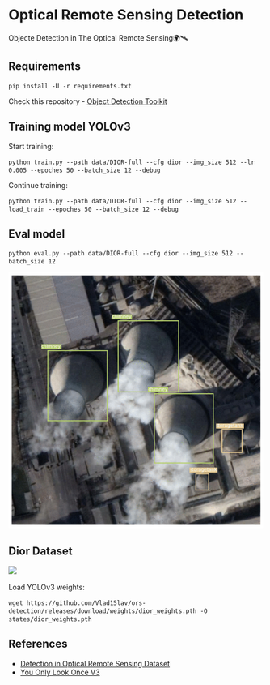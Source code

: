 # Optical Remote Sensing Detection
Objecte Detection in The Optical Remote Sensing🌍🛰

## Requirements
```
pip install -U -r requirements.txt
```

Check this repository - [Object Detection Toolkit](https://github.com/Vlad15lav/ObjectDetection-Toolkit)

## Training model YOLOv3
Start training:
```
python train.py --path data/DIOR-full --cfg dior --img_size 512 --lr 0.005 --epoches 50 --batch_size 12 --debug
```
Continue training:
```
python train.py --path data/DIOR-full --cfg dior --img_size 512 --load_train --epoches 50 --batch_size 12 --debug
```

## Eval model
```
python eval.py --path data/DIOR-full --cfg dior --img_size 512 --batch_size 12
```

<img src="/images/test.gif" width="550"/>

## Dior Dataset
<img src="/images/diorset.png" width="450"/>

Load YOLOv3 weights:

```
wget https://github.com/Vlad15lav/ors-detection/releases/download/weights/dior_weights.pth -O states/dior_weights.pth
```

## References
- [Detection in Optical Remote Sensing Dataset](https://arxiv.org/ftp/arxiv/papers/1909/1909.00133.pdf)
- [You Only Look Once V3](https://arxiv.org/pdf/1804.02767.pdf)
